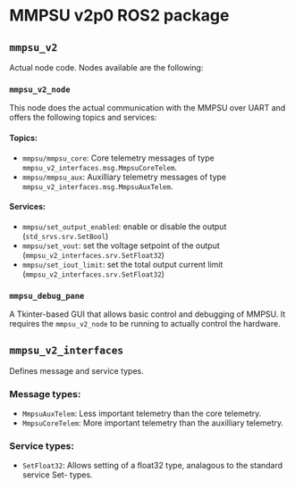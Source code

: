 # MMPSU v2p0 ROS2 package

## `mmpsu_v2`
Actual node code. Nodes available are the following:

### `mmpsu_v2_node`
This node does the actual communication with the MMPSU over UART and offers the following topics and services:

#### Topics:
* `mmpsu/mmpsu_core`: Core telemetry messages of type `mmpsu_v2_interfaces.msg.MmpsuCoreTelem`.
* `mmpsu/mmpsu_aux`: Auxilliary telemetry messages of type `mmpsu_v2_interfaces.msg.MmpsuAuxTelem`.

#### Services:
* `mmpsu/set_output_enabled`: enable or disable the output (`std_srvs.srv.SetBool`)
* `mmpsu/set_vout`: set the voltage setpoint of the output (`mmpsu_v2_interfaces.srv.SetFloat32`)
* `mmpsu/set_iout_limit`: set the total output current limit (`mmpsu_v2_interfaces.srv.SetFloat32`)

### `mmpsu_debug_pane`
A Tkinter-based GUI that allows basic control and debugging of MMPSU. It requires the `mmpsu_v2_node` to be running to actually control the hardware.

## `mmpsu_v2_interfaces`
Defines message and service types.

### Message types:
* `MmpsuAuxTelem`: Less important telemetry than the core telemetry.
* `MmpsuCoreTelem`: More important telemetry than the auxilliary telemetry.

### Service types:
* `SetFloat32`: Allows setting of a float32 type, analagous to the standard service Set- types.